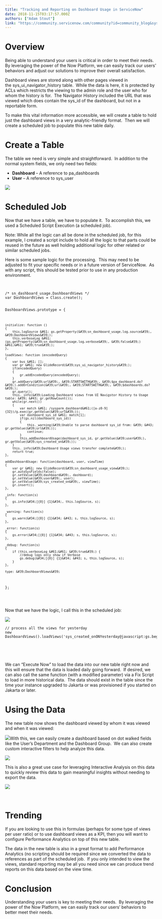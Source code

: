 ```yaml
---
title: "Tracking and Reporting on Dashboard Usage in ServiceNow"
date: 2018-11-15T03:17:57.000Z
authors: ["Adam Stout"]
link: "https://community.servicenow.com/community?id=community_blog&sys_id=19bdcd95dbb5ef001089e15b8a961937"
---
```

<h1>Overview</h1>
<p>Being able to understand your users is critical in order to meet their needs. By leveraging the power of the Now Platform, we can easily track our users&#39; behaviors and adjust our solutions to improve their overall satisfaction. </p>
<p>Dashboard views are stored along with other pages viewed in the sys_ui_navigator_history table.  While the data is here, it is protected by ACLs which restricts the viewing to the admin role and the user who for whom the history is for.  The Navigator History included the URL that was viewed which does contain the sys_id of the dashboard, but not in a reportable form.  </p>
<p>To make this vital information more accessible, we will create a table to hold just the dashboard views in a very analytic-friendly format.  Then we will create a scheduled job to populate this new table daily. </p>
<h1>Create a Table</h1>
<p>The table we need is very simple and straightforward.  In addition to the normal system fields, we only need two fields:  </p>
<ul><li><strong>Dashboard</strong> – A reference to pa_dashboards </li><li><strong>User</strong> – A reference to sys_user </li></ul>
<p><img src="f70dc9dddb75ef001089e15b8a96198b.iix" /></p>
<h1>Scheduled Job </h1>
<p>Now that we have a table, we have to populate it.  To accomplish this, we used a Scheduled Script Execution (a scheduled job).</p>
<p>Note: While all the logic can all be done in the scheduled job, for this example, I created a script include to hold all the logic to that parts could be reused in the future as well holding additional logic for other related or similar scheduled jobs. </p>
<p>Here is some sample logic for the processing.  This may need to be adjusted to fit your specific needs or in a future version of ServiceNow.  As with any script, this should be tested prior to use in any production environment. </p>
<p> </p>
<pre class="language-javascript"><code>/* sn_dashboard_usage.DashboardViews */
var DashboardViews &#61; Class.create();

DashboardViews.prototype &#61; {
    
    initialize: function ()
    {
        this.logSource &#61; gs.getProperty(&#39;sn_dashboard_usage.log.source&#39;, &#39;DashboardViews&#39;);
        this.verboseLog &#61; (gs.getProperty(&#39;sn_dashboard_usage.log.verbose&#39;, &#39;false&#39;) &#61;&#61; &#39;true&#39;);
    },

    loadViews: function (encodedQuery)
    {
        var bus &#61; [];
        var gr &#61; new GlideRecord(&#39;sys_ui_navigator_history&#39;);
        if(encodedQuery)
        {
            gr.addEncodedQuery(encodedQuery);
        }
        gr.addQuery(&#39;url&#39;, &#39;STARTSWITH&#39;, &#39;$pa_dashboard.do?&#39;).addOrCondition(&#39;url&#39;, &#39;STARTSWITH&#39;, &#39;$dashboards.do?&#39;);
        gr.query();
        this._info(&#39;Loading Dashboard views from UI Navigstor History to Usage table: &#39; &#43; gr.getRowCount());
        while(gr.next())
        {
            var match &#61; /sysparm_dashboard&#61;([a-z0-9]{32})/g.exec(gr.getValue(&#39;url&#39;));
            var dashboard_sys_id &#61; match[1];
            if(gs.nil(dashboard_sys_id))
            {
                this._warning(&#39;Unable to parse dashboard sys_id from: &#39; &#43; gr.getValue(&#39;url&#39;));
                continue;
            }
            this.addDashboardUsage(dashboard_sys_id, gr.getValue(&#39;user&#39;), gr.getValue(&#39;sys_created_on&#39;));
        }
        this._info(&#39;Dashboard Usage views transfer complete&#39;);
        return true;
    },

    addDashboardUsage: function(dashboard, user, viewTime)
    {
        var gr &#61; new GlideRecord(&#39;sn_dashboard_usage_view&#39;);
        gr.autoSysFields(false);
        gr.setValue(&#39;dashboard&#39;, dashboard);
        gr.setValue(&#39;user&#39;, user);
        gr.setValue(&#39;sys_created_on&#39;, viewTime);
        gr.insert();
    },
    
    _info: function(s)
    {
        gs.info(&#34;[{0}] {1}&#34;, this.logSource, s);
    },
    
    _warning: function(s)
    {
        gs.warn(&#34;[{0}] {1}&#34; &#43; s, this.logSource, s);
    },
    
    _error: function(s)
    {
        gs.error(&#34;[{0}] {1}&#34; &#43; s, this.logSource, s);
    },
    
    _debug: function(s)
    {
        if (this.verboseLog &#61;&#61; &#39;true&#39;) {
            //debug logs only show if Verbose
            gs.debug(&#34;[{0}] {1}&#34; &#43; s, this.logSource, s);
        }
    },
    
    type: &#39;DashboardViews&#39;
    
};</code></pre>
<p> </p>
<p>Now that we have the logic, I call this in the scheduled job: </p>
<p><img src="863d4551dbb5ef001089e15b8a961964.iix" /></p>
<pre class="language-javascript"><code>// process all the views for yesterday 
new DashboardViews().loadViews(&#39;sys_created_onONYesterday&#64;javascript:gs.beginningOfYesterday()&#64;javascript:gs.endOfYesterday()&#39;); </code></pre>
<p> </p>
<p> </p>
<p>We can “Execute Now” to load the data into our new table right now and this will ensure that the data is loaded daily going forward.  If desired, we can also call the same function (with a modified parameter) via a Fix Script to load in more historical data.  The data should exist in the table since the time your instance upgraded to Jakarta or was provisioned if you started on Jakarta or later.  </p>
<h1>Using the Data </h1>
<p>The new table now shows the dashboard viewed by whom it was viewed and when it was viewed:  </p>
<p><img src="b64d8951dbb5ef001089e15b8a9619fe.iix" />With this, we can easily create a dashboard based on dot walked fields like the User’s Department and the Dashboard Group.  We can also create custom interactive filters to help analyze this data. </p>
<p><img src="916dc155dbb5ef001089e15b8a961940.iix" /></p>
<p>This is also a great use case for leveraging Interactive Analysis on this data to quickly review this data to gain meaningful insights without needing to export the data.  </p>
<p><img src="787d0555dbb5ef001089e15b8a9619e3.iix" /></p>
<p> </p>
<h1>Trending </h1>
<p>If you are looking to use this in formulas (perhaps for some type of views per user ratio) or to use dashboard views as a KPI, then you will want to configure Performance Analytics on top of this new table. </p>
<p>The data in the new table is also in a great format to add Performance Analytics (no scripting should be required since we converted the data to references as part of the scheduled job.  If you only intended to view the views, standard reporting may be all you need since we can produce trend reports on this data based on the view time.  </p>
<h1>Conclusion </h1>
<p>Understanding your users is key to meeting their needs.  By leveraging the power of the Now Platform, we can easily track our users’ behaviors to better meet their needs.</p>